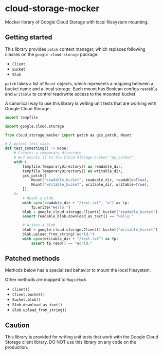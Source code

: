 # cloud-storage-mocker

Mocker library of Google Cloud Storage with local filesystem mounting.


## Getting started

This library provides `patch` context manager, which replaces following classes on the
`google-cloud-storage` package:

- `Client`
- `Bucket`
- `Blob`

`patch` takes a list of `Mount` objects, which represents a mapping between a bucket
name and a local storage.
Each mount has Boolean configs `readable` and `writable` to control read/write access
to the mounted bucket.

A canonical way to use this library is writing unit tests that are working with Google
Cloud Storage:

```python
import tempfile

import google.cloud.storage

from cloud_storage_mocker import patch as gcs_patch, Mount

# A pytest test case.
def test_something() -> None:
    # Creates a temporary directory
    # And mounts it to the Cloud Storage bucket "my_bucket"
    with (
        tempfile.TemporaryDirectory() as readable_dir,
        tempfile.TemporaryDirectory() as writable_dir,
        gcs_patch([
            Mount("readable_bucket", readable_dir, readable=True),
            Mount("writable_bucket", writable_dir, writable=True),
        ]),
    ):
        # Reads a blob.
        with open(readable_dir + "/test.txt", "w") as fp:
            fp.write("Hello.")
        blob = google.cloud.storage.Client().bucket("readable_bucket").blob("test.txt")
        assert readable_blob.download_as_text() == "Hello."

        # Writes a blob.
        blob = google.cloud.storage.Client().bucket("writable_bucket").blob("test.txt")
        blob.upload_from_string("World.")
        with open(writable_dir + "/test.txt") as fp:
            assert fp.read() == "World."
```


## Patched methods

Methods below has a specialized behavior to mount the local filesystem.

Other methods are mapped to `MagicMock`.

- `Client()`
- `Client.bucket()`
- `Bucket.blob()`
- `Blob.download_as_text()`
- `Blob.upload_from_string()`


## Caution

This library is provided for writing unit tests that work with the Google Cloud Storage
client library. DO NOT use this library on any code on the production.
